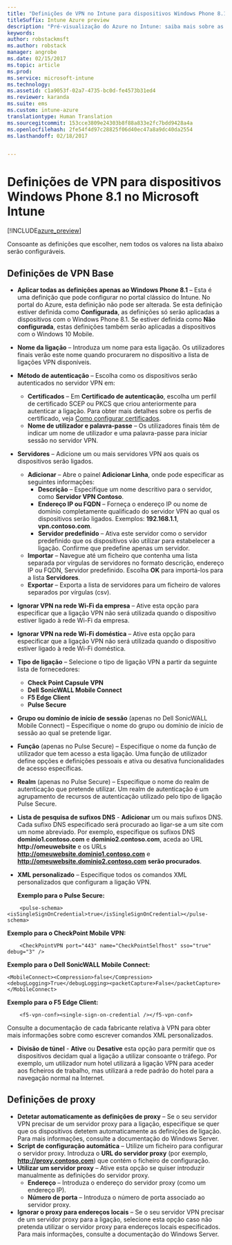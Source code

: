 ```yaml
---
title: "Definições de VPN no Intune para dispositivos Windows Phone 8.1"
titleSuffix: Intune Azure preview
description: "Pré-visualização do Azure no Intune: saiba mais sobre as definições do Intune que pode utilizar para configurar ligações de VPN em dispositivos Windows Phone 8.1."
keywords: 
author: robstackmsft
ms.author: robstack
manager: angrobe
ms.date: 02/15/2017
ms.topic: article
ms.prod: 
ms.service: microsoft-intune
ms.technology: 
ms.assetid: c1a9053f-02a7-4735-bc0d-fe4573b31ed4
ms.reviewer: karanda
ms.suite: ems
ms.custom: intune-azure
translationtype: Human Translation
ms.sourcegitcommit: 153cce3809e24303b8f88a833e2fc7bdd9428a4a
ms.openlocfilehash: 2fe54f4d97c28825f06d40ec47a8a9dc40da2554
ms.lasthandoff: 02/18/2017


---
```


# <a name="vpn-settings-for-windows-phone-81-devices-in-microsoft-intune"></a>Definições de VPN para dispositivos Windows Phone 8.1 no Microsoft Intune

[!INCLUDE[azure_preview](../includes/azure_preview.md)]

Consoante as definições que escolher, nem todos os valores na lista abaixo serão configuráveis.

## <a name="base-vpn-settings"></a>Definições de VPN Base

- **Aplicar todas as definições apenas ao Windows Phone 8.1** – Esta é uma definição que pode configurar no portal clássico do Intune. No portal do Azure, esta definição não pode ser alterada. Se esta definição estiver definida como **Configurada**, as definições só serão aplicadas a dispositivos com o Windows Phone 8.1. Se estiver definida como **Não configurada**, estas definições também serão aplicadas a dispositivos com o Windows 10 Mobile.
- **Nome da ligação** – Introduza um nome para esta ligação. Os utilizadores finais verão este nome quando procurarem no dispositivo a lista de ligações VPN disponíveis.
- **Método de autenticação** – Escolha como os dispositivos serão autenticados no servidor VPN em:
    - **Certificados** – Em **Certificado de autenticação**, escolha um perfil de certificado SCEP ou PKCS que criou anteriormente para autenticar a ligação. Para obter mais detalhes sobre os perfis de certificado, veja [Como configurar certificados](how-to-configure-certificates.md).
    - **Nome de utilizador e palavra-passe** – Os utilizadores finais têm de indicar um nome de utilizador e uma palavra-passe para iniciar sessão no servidor VPN.
- **Servidores** – Adicione um ou mais servidores VPN aos quais os dispositivos serão ligados.
    - **Adicionar** – Abre o painel **Adicionar Linha**, onde pode especificar as seguintes informações:
        - **Descrição** – Especifique um nome descritivo para o servidor, como **Servidor VPN Contoso**.
        - **Endereço IP ou FQDN** – Forneça o endereço IP ou nome de domínio completamente qualificado do servidor VPN ao qual os dispositivos serão ligados. Exemplos: **192.168.1.1**, **vpn.contoso.com**.
        - **Servidor predefinido** – Ativa este servidor como o servidor predefinido que os dispositivos vão utilizar para estabelecer a ligação. Confirme que predefine apenas um servidor.
    - **Importar** – Navegue até um ficheiro que contenha uma lista separada por vírgulas de servidores no formato descrição, endereço IP ou FQDN, Servidor predefinido. Escolha **OK** para importá-los para a lista **Servidores**.
    - **Exportar** – Exporta a lista de servidores para um ficheiro de valores separados por vírgulas (csv).

- **Ignorar VPN na rede Wi-Fi da empresa** – Ative esta opção para especificar que a ligação VPN não será utilizada quando o dispositivo estiver ligado à rede Wi-Fi da empresa.
- **Ignorar VPN na rede Wi-Fi doméstica** – Ative esta opção para especificar que a ligação VPN não será utilizada quando o dispositivo estiver ligado à rede Wi-Fi doméstica.

- **Tipo de ligação** – Selecione o tipo de ligação VPN a partir da seguinte lista de fornecedores:
    - **Check Point Capsule VPN**
    - **Dell SonicWALL Mobile Connect**
    - **F5 Edge Client**
    - **Pulse Secure**

- **Grupo ou domínio de início de sessão** (apenas no Dell SonicWALL Mobile Connect) – Especifique o nome do grupo ou domínio de início de sessão ao qual se pretende ligar.
- **Função** (apenas no Pulse Secure) – Especifique o nome da função de utilizador que tem acesso a esta ligação. Uma função de utilizador define opções e definições pessoais e ativa ou desativa funcionalidades de acesso específicas.
- **Realm** (apenas no Pulse Secure) – Especifique o nome do realm de autenticação que pretende utilizar. Um realm de autenticação é um agrupamento de recursos de autenticação utilizado pelo tipo de ligação Pulse Secure.

- **Lista de pesquisa de sufixos DNS** - **Adicionar** um ou mais sufixos DNS. Cada sufixo DNS especificado será procurado ao ligar-se a um site com um nome abreviado. Por exemplo, especifique os sufixos DNS **dominio1.contoso.com** e **dominio2.contoso.com**, aceda ao URL **http://omeuwebsite** e os URLs **http://omeuwebsite.dominio1.contoso.com** e **http://omeuwebsite.dominio2.contoso.com serão procurados**.

- **XML personalizado** – Especifique todos os comandos XML personalizados que configuram a ligação VPN.

    **Exemplo para o Pulse Secure:**

```
    <pulse-schema><isSingleSignOnCredential>true</isSingleSignOnCredential></pulse-schema>

```

**Exemplo para o CheckPoint Mobile VPN:**

```
    <CheckPointVPN port="443" name="CheckPointSelfhost" sso="true" debug="3" />
```

**Exemplo para o Dell SonicWALL Mobile Connect:**
```
<MobileConnect><Compression>false</Compression><debugLogging>True</debugLogging><packetCapture>False</packetCapture></MobileConnect>

```

**Exemplo para o F5 Edge Client:**
```
    <f5-vpn-conf><single-sign-on-credential /></f5-vpn-conf>

```

Consulte a documentação de cada fabricante relativa à VPN para obter mais informações sobre como escrever comandos XML personalizados.

- **Divisão de túnel** - **Ative** ou **Desative** esta opção para permitir que os dispositivos decidam qual a ligação a utilizar consoante o tráfego. Por exemplo, um utilizador num hotel utilizará a ligação VPN para aceder aos ficheiros de trabalho, mas utilizará a rede padrão do hotel para a navegação normal na Internet.




## <a name="proxy-settings"></a>Definições de proxy

- **Detetar automaticamente as definições de proxy** – Se o seu servidor VPN precisar de um servidor proxy para a ligação, especifique se quer que os dispositivos detetem automaticamente as definições de ligação. Para mais informações, consulte a documentação do Windows Server.
- **Script de configuração automática** – Utilize um ficheiro para configurar o servidor proxy. Introduza o **URL do servidor proxy** (por exemplo, **http://proxy.contoso.com**) que contém o ficheiro de configuração.
- **Utilizar um servidor proxy** – Ative esta opção se quiser introduzir manualmente as definições do servidor proxy.
    - **Endereço** – Introduza o endereço do servidor proxy (como um endereço IP).
    - **Número de porta** – Introduza o número de porta associado ao servidor proxy.
- **Ignorar o proxy para endereços locais** – Se o seu servidor VPN precisar de um servidor proxy para a ligação, selecione esta opção caso não pretenda utilizar o servidor proxy para endereços locais especificados. Para mais informações, consulte a documentação do Windows Server.

